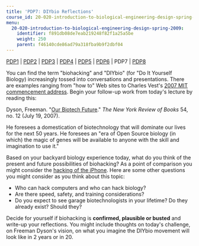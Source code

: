 ```yaml
---
title: 'PDP7: DIYbio Reflections'
course_id: 20-020-introduction-to-biological-engineering-design-spring-2009
menu:
  20-020-introduction-to-biological-engineering-design-spring-2009:
    identifier: f891db08de7eab219248f82f1a25a5be
    weight: 250
    parent: f46140cde86ad79a318fba9b9f2dbf04
---
```

[PDP1](/courses/biological-engineering/20-020-introduction-to-biological-engineering-design-spring-2009/assignments/20-020_assn) | [PDP2](/courses/biological-engineering/20-020-introduction-to-biological-engineering-design-spring-2009/assignments/pdp2) | [PDP3](/courses/biological-engineering/20-020-introduction-to-biological-engineering-design-spring-2009/assignments/pdp3) | [PDP4](/courses/biological-engineering/20-020-introduction-to-biological-engineering-design-spring-2009/assignments/pdp4) | [PDP5](/courses/biological-engineering/20-020-introduction-to-biological-engineering-design-spring-2009/assignments/pdp5) | [PDP6](/courses/biological-engineering/20-020-introduction-to-biological-engineering-design-spring-2009/assignments/pdp6) | PDP7 | [PDP8](/courses/biological-engineering/20-020-introduction-to-biological-engineering-design-spring-2009/assignments/pdp8)

You can find the term "biohacking" and "DIYbio" (for "Do It Yourself Biology) increasingly tossed into conversations and presentations. There are examples ranging from "how to" Web sites to Charles Vest's [2007 MIT commencement address](http://web.mit.edu/newsoffice/2007/comm-vestspeech-0608.html). Begin your follow-up work from today's lecture by reading this:

Dyson, Freeman. "[Our Biotech Future](http://www.nybooks.com/articles/20370)." _The New York Review of Books_ 54, no. 12 (July 19, 2007).

He foresees a domestication of biotechnology that will dominate our lives for the next 50 years. He foresees an "era of Open Source biology (in which) the magic of genes will be available to anyone with the skill and imagination to use it."

Based on your backyard biology experience today, what do you think of the present and future possibilities of biohacking? As a point of comparison you might consider the [hacking of the iPhone](http://www.builderau.com.au/blogs/byteclub/viewblogpost.htm?p=339270810). Here are some other questions you might consider as you think about this topic:

*   Who can hack computers and who can hack biology?
*   Are there speed, safety, and training considerations?
*   Do you expect to see garage biotechnologists in your lifetime? Do they already exist? Should they?

Decide for yourself if biohacking is **confirmed, plausible or busted** and write-up your reflections. You might include thoughts on today's challenge, on Freeman Dyson's vision, on what you imagine the DIYbio movement will look like in 2 years or in 20.
